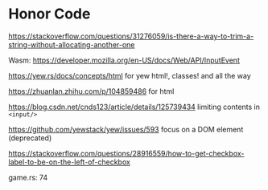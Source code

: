 # Honor Code

https://stackoverflow.com/questions/31276059/is-there-a-way-to-trim-a-string-without-allocating-another-one

Wasm:
https://developer.mozilla.org/en-US/docs/Web/API/InputEvent

https://yew.rs/docs/concepts/html for yew html!, classes! and all the way

https://zhuanlan.zhihu.com/p/104859486 for html

https://blog.csdn.net/cnds123/article/details/125739434
limiting contents in `<input/>`

https://github.com/yewstack/yew/issues/593
focus on a DOM element (deprecated)

https://stackoverflow.com/questions/28916559/how-to-get-checkbox-label-to-be-on-the-left-of-checkbox


game.rs: 74